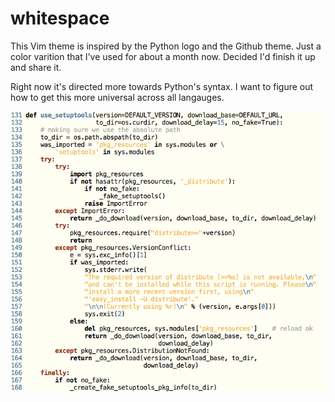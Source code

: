 # whitespace

This Vim theme is inspired by the Python logo and the Github theme.  Just a
color varition that I've used for about a month now. Decided I'd finish it up
and share it.

Right now it's directed more towards Python's syntax. I want to figure out how
to get this more universal across all langauges.

![Syntax Preview](./whitespace.png)

